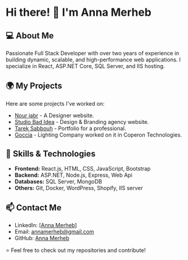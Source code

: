 # Hi there! 👋 I'm Anna Merheb

## 💻 About Me
Passionate Full Stack Developer with over two years of experience in building dynamic, scalable, and high-performance web applications. I specialize in React, ASP.NET Core, SQL Server, and IIS hosting.

## 🌍 My Projects
Here are some projects I've worked on:
- [Nour jabr](https://nourjabr.com/) - A Designer website.
- [Studio Bad Idea](https://studiobadidea.com/) - Design & Branding agency website.
- [Tarek Sabbouh](https://tareksabbouh.com/) - Portfolio for a professional.
- [Goccia](https://goccia.it) - Lighting Company worked on it in Coperon Technologies.

## 🚀 Skills & Technologies
- **Frontend:** React.js, HTML, CSS, JavaScript, Bootstrap
- **Backend:** ASP.NET, Node.js, Express, Web Api
- **Databases:** SQL Server, MongoDB
- **Others:** Git, Docker, WordPress, Shopify, IIS server

## 📫 Contact Me
- LinkedIn: [[Anna Merheb](https://linkedin.com/in/anna-m-934a85214)]
- Email: [annamerheb@gmail.com](annamerheb@gmail.com)
- GitHub: [Anna Merheb](https://github.com/annamerheb)

⭐️ Feel free to check out my repositories and contribute!
